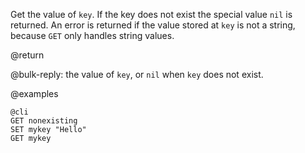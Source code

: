Get the value of `key`. If the key does not exist the special value `nil` is
returned. An error is returned if the value stored at `key` is not a string,
because `GET` only handles string values.

@return

@bulk-reply: the value of `key`, or `nil` when `key` does not exist.

@examples

    @cli
    GET nonexisting
    SET mykey "Hello"
    GET mykey

